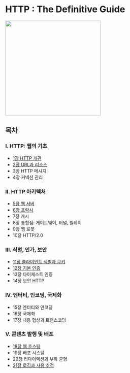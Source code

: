 # HTTP : The Definitive Guide
<img src="https://user-images.githubusercontent.com/74449232/151703426-086ce411-9d38-408b-9e66-c767d6ba45d6.png" width=300/>

## 목차
### I. HTTP: 웹의 기초
- [1장 HTTP 개관](https://github.com/hikmat-mafia/HTTP-The-Definitive-Guide/blob/main/kimziou77/%5B1%5D%20HTTP%EC%9B%B9%EC%9D%98%EA%B8%B0%EC%B4%88/01%20HTTP%EA%B0%9C%EA%B4%80/1-1%20HTTP%EA%B0%9C%EA%B4%80.pdf)
- [2장 URL과 리소스](./CodeDiary18/%5B1%5D%20HTTP웹의기초/02%20URL과%20리소스/2장.%20URL과%20리소스.pdf)
- 3장 HTTP 메시지
- 4장 커넥션 관리

### II. HTTP 아키텍처
- [5장 웹 서버](./CodeDiary18/%5B2%5D%20HTTP%20아키텍처/05%20웹%20서버/5장.%20웹%20서버.pdf)
- [6장 프락시](https://github.com/hikmat-mafia/HTTP-The-Definitive-Guide/blob/main/kimziou77/%5B2%5D%20HTTP%EC%95%84%ED%82%A4%ED%85%8D%EC%B2%98/6%20%ED%94%84%EB%9D%BD%EC%8B%9C/HTTP%20Study%20PPT%20(2-6%20%ED%94%84%EB%9D%BD%EC%8B%9C).pdf)
- 7장 캐시
- 8장 통합점: 게이트웨이, 터널, 릴레이
- 9장 웹 로봇
- 10장 HTTP/2.0

### III. 식별, 인가, 보안
- [11장 클라이언트 식별과 쿠키](https://github.com/hikmat-mafia/HTTP-The-Definitive-Guide/blob/main/kimziou77/%5B3%5D%20%EC%8B%9D%EB%B3%84%20%EC%9D%B8%EA%B0%80%20%EB%B3%B4%EC%95%88/11%20%ED%81%B4%EB%9D%BC%EC%9D%B4%EC%96%B8%ED%8A%B8%20%EC%8B%9D%EB%B3%84%EA%B3%BC%20%EC%BF%A0%ED%82%A4/HTTP%20Study%20PPT%20(3-11%20%ED%81%B4%EB%9D%BC%EC%9D%B4%EC%96%B8%ED%8A%B8%20%EC%8B%9D%EB%B3%84%EA%B3%BC%20%EC%BF%A0%ED%82%A4).pdf)
- [12장 기본 인증](./CodeDiary18/%5B3%5D%20식별%2C%20인가%2C%20보안/12%20기본%20인증/12장.%20기본%20인증.pdf)
- 13장 다이제스트 인증
- 14장 보안 HTTP

### IV. 엔터티, 인코딩, 국제화
- 15장 엔터티와 인코딩
- 16장 국제화
- 17장 내용 협상과 트랜스코딩

### V. 콘텐츠 발행 및 배포
- [18장 웹 호스팅](./CodeDiary18/%5B5%5D%20콘텐츠%20발행%20및%20배포/18%20웹%20호스팅/18장.%20웹%20호스팅.pdf)
- 19장 배포 시스템
- 20장 리다이렉션과 부하 균형
- [21장 로깅과 사용 추적](https://kimziou77.notion.site/21-82fdf7e30665450a8256ea811f37582d)

